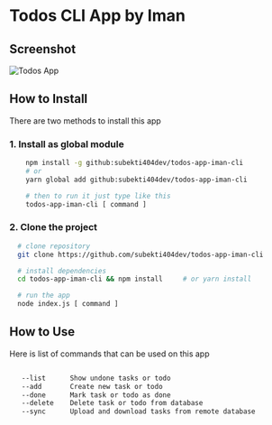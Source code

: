 # Todos CLI App by Iman
## Screenshot
![Todos App](https://media.giphy.com/media/NovDg8O2cyofp8NsbF/giphy.gif)

## How to Install
There are two methods to install this app
### 1. Install as global module
```bash
    npm install -g github:subekti404dev/todos-app-iman-cli
    # or
    yarn global add github:subekti404dev/todos-app-iman-cli

    # then to run it just type like this
    todos-app-iman-cli [ command ]
```
### 2. Clone the project
```bash
  # clone repository
  git clone https://github.com/subekti404dev/todos-app-iman-cli

  # install dependencies
  cd todos-app-iman-cli && npm install     # or yarn install

  # run the app
  node index.js [ command ]

```


## How to Use
Here is list of commands that can be used on this app
```bash

   --list      Show undone tasks or todo
   --add       Create new task or todo
   --done      Mark task or todo as done
   --delete    Delete task or todo from database
   --sync      Upload and download tasks from remote database

```